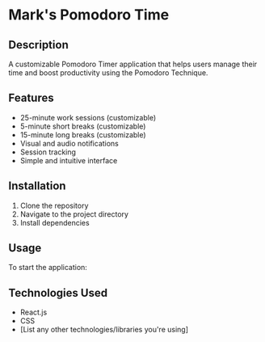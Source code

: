 # Mark's Pomodoro Time

## Description
A customizable Pomodoro Timer application that helps users manage their time and boost productivity using the Pomodoro Technique.

## Features
- 25-minute work sessions (customizable)
- 5-minute short breaks (customizable)
- 15-minute long breaks (customizable)
- Visual and audio notifications
- Session tracking
- Simple and intuitive interface

## Installation
1. Clone the repository
2. Navigate to the project directory
3. Install dependencies

## Usage
To start the application:

## Technologies Used
- React.js
- CSS
- [List any other technologies/libraries you're using]

